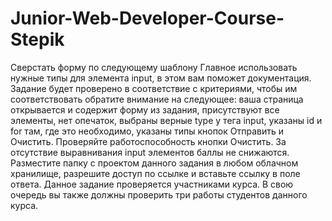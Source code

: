 # Junior-Web-Developer-Course-Stepik
Сверстать форму по следующему шаблону Главное использовать нужные типы для элемента input, в этом вам поможет документация.
Задание будет проверено в соответствие с критериями, чтобы им соответствовать обратите внимание на следующее: ваша страница открывается и содержит форму из задания, присутствуют все элементы, нет опечаток, выбраны верные type у тега input, указаны id и for там, где это необходимо, указаны типы кнопок Отправить и Очистить. Проверяйте работоспособность кнопки Очистить. 
За отсутствие выравнивания input элементов баллы не снижаются.
Разместите папку с проектом данного задания в любом облачном хранилище, разрешите доступ по ссылке и вставьте ссылку в поле ответа. Данное задание проверяется участниками курса. В свою очередь вы также должны проверить три работы студентов данного курса.
